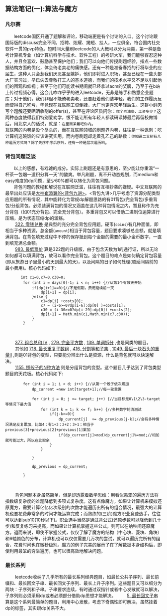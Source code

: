 ## 算法笔记(一):算法与魔方

### 凡尔赛
&#160; &#160; &#160; &#160;leetcode国区开通了题解和评论，移动端更是有个讨论的入口。这个讨论跟国际版的discuss完全不同，招聘、炫耀、揭短、挂人，一应俱全，符合国内社交软件一贯的pvp特色。短时间大量刷leetcode的人大概可以分为两类，第一种是备考计算机专业（如计算机科学与技术、软件工程）的考研大军，我们能够容忍这种人，并且会喜欢、鼓励甚至保护他们；我们可以向他们传授刷题经验，指点一些数据结构方面的优化，体会倚老卖老的痛快感。还有一种是准备春招的行将毕业的应届生，这种人只会惹我们厌恶甚至嫉妒，他们即将进入职场，甚至已经在一些头部大厂实习过，早已失去尊敬打工人的基本道德，而我们的技术水平又不足以引起他们的围观和仰视；甚至于他们可能读书期间就已经拿过acm的奖牌，乃至于在b站上传过视频心得。这会儿咋咋乎乎的进入leetcode，无非是练手和熟悉企业题库；对于他们，我们非但不能倚老卖老，还要赶着他们装年轻，我们的工作履历反而使得自己吃亏，毕竟现在互联网工资倒挂，大厂也更喜欢年轻后生。这群小鲜肉写个题解还要晒晒收割的offer(s)，甚至在评论区质问你：`你个老油条，工资多少？`这两种态度使得我们特别爱劝学，恨不能让所有年轻人都读研读博最后再留校做博后，用北京人的话说，就是：`在里面呆着吧你内`。
<br/>
互联网的内卷是没个尽头的，而在互联网领域的刷题界内卷，往往是一种讽刺：吃计算机这碗饭的应该讲究实用，而内卷刷题却走着孔乙己的路数：`你知道二叉树有几种遍历方式吗？除了先序中序后序外，还有一种是层次遍历哟`。


### 背包问题泛谈
&#160; &#160; &#160; &#160;以上的感想，有戏谑的成分。实际上刷题还是有意思的，至少能让你重温“一杯茶一包烟一道积分算一天”的酸爽。举凡刷题，离不开动态规划，而medium和easy难度的dp问题，至少60%都可以转化为背包问题。<br/>
&#160; &#160; &#160; &#160;背包问题的教程和解说在互联网泛滥，往往有互相抄袭的嫌疑。中文互联网的最早出处应该是[大神崔添翼的<背包九讲>](https://github.com/tianyicui/pack)。<背包九讲>几乎考虑了资源分配类型应用题的所有情况，其中能转化为常规dp解题思路的有01背包/完全背包/多重背包/分组背包。必须装满背包的情况又涵盖在这几种背包情况之内，暂且称作为充分背包（如01充分背包、完全充分背包）。多重背包又可以借助二进制位运算进行压缩，是为状态压缩dp的滥觞。<br/>
&#160; &#160; &#160; &#160; [322. 零钱兑换](https://leetcode-cn.com/problems/coin-change/) 是典型的充分完全背包应用题。硬币(`coins`)有几种面值，即相当于多种资源，总金额(`amount`)相当于背包容量，题目要求凑够总金额，就是填满背包。在背包填充过程中不停的保存抵到每个金额的需要的最小金币数字，一直到填充满总金额。
<br/>
&#160; &#160; &#160; &#160; [983. 最低票价](https://leetcode-cn.com/problems/minimum-cost-for-tickets/) 算是322题的升级版，由于包含天数为1的通行证，所以无论如何都可以填满背包，故可以看作完全背包。这个题目的难点是如何确定背包容量(即从旅游日子里最小的天到最大的天)，以及间隔的日子如何处理(顺延间隔前的最小费用)。核心代码如下:
```
       int c1=0,c7=0,c30=0;
        for (int i = days[0]-1; i < n; i++) {//从第1个有效天开始
            if(dp[i+1]==0){//不是假期，费用延续前一天
                dp[i+1] = dp[i];
            }else {
                c1=dp[i] +costs[0];
                c7 = (i-6>=0?dp[i-6]:dp[0] )+costs[1];
                c30 = (i-30>=0?dp[i-29]:dp[0]) +costs[2];
                dp[i+1] = Math.min(c1,Math.min(c7,c30));
            }
        }
```
<br/>

&#160; &#160; &#160; &#160; [377. 组合总和 Ⅳ](https://leetcode-cn.com/problems/combination-sum-iv/) , [279. 完全平方数](https://leetcode-cn.com/problems/perfect-squares/) , [139. 单词拆分](https://leetcode-cn.com/problems/word-break/) ,也是同类的题目。
<br/>
&#160; &#160; &#160; &#160; 其他如 [718. 最长重复子数组](https://leetcode-cn.com/problems/maximum-length-of-repeated-subarray/) , [416. 分割等和子集](https://leetcode-cn.com/problems/partition-equal-subset-sum/) , [1049. 最后一块石头的重量II](https://leetcode-cn.com/problems/last-stone-weight-ii/) ,则是01背包的变型，只要能分辨出什么是资源，什么是背包就可以快速解决。
<br/>
&#160; &#160; &#160; &#160;  [1155. 掷骰子的N种方法](https://leetcode-cn.com/problems/number-of-dice-rolls-with-target-sum/) 则是分组背包的变型。这个题目几乎达到了背包类型题目的天花板。核心代码如下:
```
        for (int i = 1; i < d; i++) {//从第一个骰子依次累加
            dp_current =new int[target+1];//每一轮重置

            for (int j = 0; j <= target; j++) {//当目标是0\1\2\3-target等情况下最大值
                for (int k = 1; k <= f; k++) {//多种数字轮流测试
                    if(j-k>=0){
                        dp_current[j]  += dp_previous[j-k];//会有多种情况满足反复累加，比如4；有1+3；2+2；3+1；相当于previous[3]+previous[2]+previous[1]累加
                        if(dp_current[j]>mod)dp_current[j]%=mod;//相加就可能过大，所以在此取余
                    }
                }

            }

            dp_previous = dp_current;

        }
```
<br/>


&#160; &#160; &#160; &#160; 背包问题本身虽然简单，但是却透露着数学思维：用看似愚笨的遍历方法将指数级复杂度的难题降低到多项式复杂度。这有点像魔方，如果让计算机来模拟还原魔方，需要计算亿亿亿次级别的次数才能遍历出所有的组合情况，最强大的计算机也要花费非常多的时间才能运算完成；而熟练的(三阶)魔方职业竞速选手，往往可以达到sub10(10秒以下)。职业选手当然是通过背公式(还原步数可以降低到几十步)和反复练习来提高，而如果让计算机掌握这些公式，则可以在纳秒间还原魔方。退而来说，即使不掌握公式，仅仅了解了魔方的结构（中心块、菱块、角块）和6轴颜色的分布，计算机也可以仅仅需要几万次的尝试，就可以遍历完所有的组合，花费时间也在微秒级别。魔方的例子完美的展示了在了解数据本身结构后，即使利用最笨的穷举遍历，也可以很高效地解决问题。


### 最长系列
&#160; &#160; &#160; &#160; leetcode收纳了几乎所有的最长系列经典题目，如最长公共子序列、最长前缀和、最长回文子串、最长回文子序列、最长上升子序列。这些题目又可以细分为两块：子序列和子串。子串要求连续，有时通过双指针或者中心发散就可以解决，子序列则必须采用dp或者必须部分借助dp思想才能解决。
&#160; &#160; &#160; &#160; [5. 最长回文子串](https://leetcode-cn.com/problems/longest-palindromic-substring/) 算是这个系列最简单的题目，利用中心发散，考虑下奇偶性即可解决，虽然挂着dp的标签，其实跟dp关系不大。